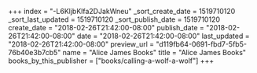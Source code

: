 +++
index = "-L6KljbKlfa2DJakWneu"
_sort_create_date = 1519710120
_sort_last_updated = 1519710120
_sort_publish_date = 1519710120
create_date = "2018-02-26T21:42:00-08:00"
publish_date = "2018-02-26T21:42:00-08:00"
date = "2018-02-26T21:42:00-08:00"
last_updated = "2018-02-26T21:42:00-08:00"
preview_url = "d119fb64-0691-fbd7-5fb5-76b40e3b7cb5"
name = "Alice James Books"
title = "Alice James Books"
books_by_this_publisher = ["books/calling-a-wolf-a-wolf"]
+++
